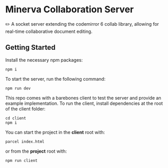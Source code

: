 # Minerva Collaboration Server
✏️ A socket server extending the codemirror 6 collab library, allowing for real-time collaborative document editing. 

## Getting Started

Install the necessary npm packages:

```
npm i
```

To start the server, run the following command:

```
npm run dev
```

This repo comes with a barebones client to test the server and provide an example implementation. To run the client, install dependencies at the root of the client folder:

```
cd client
npm i
```

You can start the project in the **client** root with:

```
parcel index.html
```

or from the **project** root with:

```
npm run client
```
